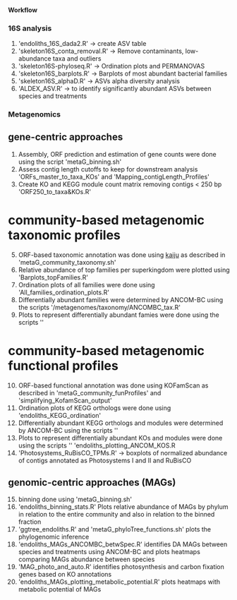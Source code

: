 #### Workflow

### 16S analysis
1. 'endoliths_16S_dada2.R' -> create ASV table
2. 'skeleton16S_conta_removal.R' -> Remove contaminants, low-abundance taxa and outliers
3. 'skeleton16S-phyloseq.R'  -> Ordination plots and PERMANOVAS
4. 'skeleton16S_barplots.R' -> Barplots of most abundant bacterial families
5. 'skeleton16S_alphaD.R' -> ASVs alpha diversity analysis
6. 'ALDEX_ASV.R' -> to identify significantly abundant ASVs between species and treatments


### Metagenomics

## gene-centric approaches
1. Assembly, ORF prediction and estimation of gene counts were done using the script 'metaG_binning.sh'
2. Assess contig length cutoffs to keep for downstream analysis 'ORFs_master_to_taxa_KOs' and 'Mapping_contigLength_Profiles'
3. Create KO and KEGG module count matrix removing contigs < 250 bp 'ORF250_to_taxa&KOs.R'

# community-based metagenomic taxonomic profiles
5. ORF-based taxonomic annotation was done using [kaiju](https://github.com/bioinformatics-centre/kaiju) as described in 'metaG_community_taxonomy.sh'
6. Relative abundance of top families per superkingdom were plotted using  'Barplots_topFamilies.R'
7. Ordination plots of all families were done using 'All_families_ordination_plots.R'
8. Differentially abundant families were determined by ANCOM-BC using the scripts '/metagenomes/taxonomy/ANCOMBC_tax.R'
9. Plots to represent differentially abundant famies were done using the scripts ''

# community-based metagenomic functional profiles
10. ORF-based functional annotation was done using KOFamScan as described in 'metaG_community_funProfiles' and 'simplifying_KofamScan_output'
11. Ordination plots of KEGG orthologs were done using 'endoliths_KEGG_ordination'
12.  Differentially abundant KEGG orthologs and modules were determined by ANCOM-BC using the scripts ''
13. Plots to represent differentially abundant KOs and modules were done using the scripts '' 'endoliths_plotting_ANCOM_KOS.R
14. 'Photosystems_RuBisCO_TPMs.R' -> boxplots of normalized abundance of contigs annotated as Photosystems I and II and RuBisCO

## genomic-centric approaches (MAGs)
15. binning done using 'metaG_binning.sh'
15. 'endoliths_binning_stats.R' Plots relative abundance of MAGs by phylum in relation to the entire community and also in relation to the binned fraction
16. 'ggtree_endoliths.R' and 'metaG_phyloTree_functions.sh' plots the phylogenomic inference
18. 'endoliths_MAGs_ANCOMBC_betwSpec.R' identifies DA MAGs between species and treatments using ANCOM-BC and plots heatmaps comparing MAGs abundance between species
19. 'MAG_photo_and_auto.R' identifies photosynthesis and carbon fixation genes based on KO annotations
20. 'endoliths_MAGs_plotting_metabolic_potential.R' plots heatmaps with metabolic potential of MAGs
